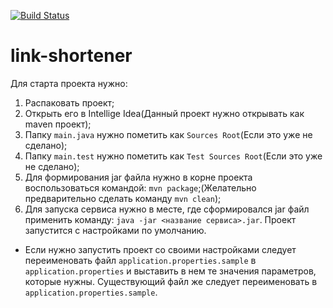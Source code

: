 [![Build Status](https://travis-ci.org/Tsypaev/link-shortener.svg?branch=master)](https://travis-ci.org/Tsypaev/link-shortener)
# link-shortener
Для старта проекта нужно:
1) Распаковать проект;
2) Открыть его в Intellige Idea(Данный проект нужно открывать как maven проект);
3) Папку `main.java` нужно пометить как `Sources Root`(Если это уже не сделано);
4) Папку `main.test` нужно пометить как `Test Sources Root`(Если это уже не сделано);
5) Для формирования jar файла нужно в корне проекта воспользоваться командой: `mvn package`;(Желательно предварительно сделать команду `mvn clean`);
6) Для запуска сервиса нужно в месте, где сформировался jar файл применить команду: `java -jar <название сервиса>.jar`. Проект запустится с настройками по умолчанию.

* Если нужно запустить проект со своими настройками следует переименовать файл `application.properties.sample` в `application.properties` и выставить в нем те значения параметров, которые нужны. Существующий файл же следует переименовать в `application.properties.sample`.
